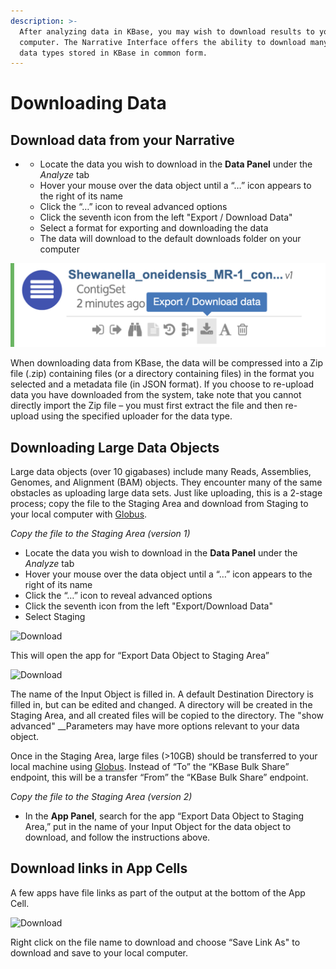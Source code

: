 ```yaml
---
description: >-
  After analyzing data in KBase, you may wish to download results to your local
  computer. The Narrative Interface offers the ability to download many of the
  data types stored in KBase in common form.
---
```


# Downloading Data

## **Download data from your Narrative**

* * Locate the data you wish to download in the **Data Panel** under the _Analyze_ tab
  * Hover your mouse over the data object until a “…” icon appears to the right of its name
  * Click the “…” icon to reveal advanced options
  * Click the seventh icon from the left "Export / Download Data"
  * Select a format for exporting and downloading the data
  * The data will download to the default downloads folder on your computer

![](../../.gitbook/assets/datapanel_downloadicon.png)

When downloading data from KBase, the data will be compressed into a Zip file \(.zip\) containing files \(or a directory containing files\) in the format you selected and a metadata file \(in JSON format\). If you choose to re-upload data you have downloaded from the system, take note that you cannot directly import the Zip file – you must first extract the file and then re-upload using the specified uploader for the data type.

## **Downloading Large Data Objects**

Large data objects \(over 10 gigabases\) include many Reads, Assemblies, Genomes, and Alignment \(BAM\) objects. They encounter many of the same obstacles as uploading large data sets. Just like uploading, this is a 2-stage process; copy the file to the Staging Area and download from Staging to your local computer with [Globus](http://kbase.us/transfer-data-from-globus-to-kbase/).

_Copy the file to the Staging Area \(version 1\)_

* Locate the data you wish to download in the **Data Panel** under the _Analyze_ tab
* Hover your mouse over the data object until a “…” icon appears to the right of its name
* Click the “…” icon to reveal advanced options
* Click the seventh icon from the left "Export/Download Data"
* Select Staging

![Download](http://kbase.us/wp-content/uploads/2019/01/Picture1.png)

This will open the app for “Export Data Object to Staging Area”

![Download](http://kbase.us/wp-content/uploads/2019/01/Picture2.png)

The name of the Input Object is filled in. A default Destination Directory is filled in, but can be edited and changed. A directory will be created in the Staging Area, and all created files will be copied to the directory. The "show advanced" __Parameters may have more options relevant to your data object.

Once in the Staging Area, large files \(&gt;10GB\) should be transferred to your local machine using [Globus](../transferring-data-with-globus.md). Instead of “To” the “KBase Bulk Share” endpoint, this will be a transfer “From” the “KBase Bulk Share” endpoint.

_Copy the file to the Staging Area \(version 2\)_

* In the **App Panel**, search for the app “Export Data Object to Staging Area,” put in the name of your Input Object for the data object to download, and follow the instructions above.

## **Download links in App Cells**

A few apps have file links as part of the output at the bottom of the App Cell.

![Download](http://kbase.us/wp-content/uploads/2019/01/Picture3.png)

Right click on the file name to download and choose “Save Link As" to download and save to your local computer. 

